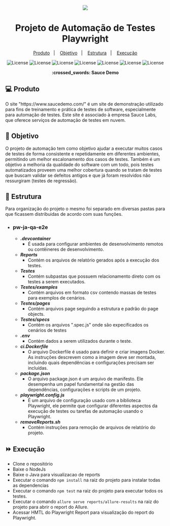 <p align="center">
  <img src="https://capsule-render.vercel.app/api?type=waving&color=0ABAB5&height=260&section=header&text=Automation&fontSize=90&animation=fadeIn&fontAlignY=38&desc=Claudio%20Junior%20Tech&descAlignY=56&descAlign=50">
  <h1 align="center">Projeto de Automação de Testes Playwright</h1>
</p> 

<p align="center">
  <a href="#-produto">Produto</a>&nbsp;&nbsp;&nbsp;|&nbsp;&nbsp;&nbsp;
  <a href="#-objetivo">Objetivo</a>&nbsp;&nbsp;&nbsp;|&nbsp;&nbsp;&nbsp;
  <a href="#-estrutura">Estrutura</a>&nbsp;&nbsp;&nbsp;|&nbsp;&nbsp;&nbsp;
  <a href="#-execução">Execução</a>
</p> 

<p align="center">
  <img alt="License" src="https://img.shields.io/badge/-Playwright-7DADC1?style=for-the-badge&logo=playwright&logoColor=white">
  <img alt="License" src="https://img.shields.io/badge/javascript-%23323330.svg?style=for-the-badge&logo=javascript&logoColor=%23F7DF1E">
  <img alt="License" src="https://img.shields.io/badge/-Allure%20Reports-FF8400?style=for-the-badge&logo=allure&logoColor=white">
  <img alt="License" src="https://img.shields.io/badge/-JUnit-25A162?style=for-the-badge&logo=junit&logoColor=white">
  <img alt="License" src="https://img.shields.io/badge/-Docker-2496ED?style=for-the-badge&logo=docker&logoColor=white">
  <img alt="License" src="https://img.shields.io/badge/-DevContainer-0DB7ED?style=for-the-badge&logo=docker&logoColor=white">
  <img alt="License" src="https://img.shields.io/badge/-VSCode-007ACC?style=for-the-badge&logo=visual-studio-code&logoColor=white">
</p>

<p align = "center">
<b>:crossed_swords: Sauce Demo </b>
</p>

## 💻 Produto

<p>O site "https://www.saucedemo.com/" é um site de demonstração utilizado para fins de treinamento e prática de testes de software, especialmente para automação de testes. Este site é associado à empresa Sauce Labs, que oferece serviços de automação de testes em nuvem.</p>      

## 🎯 Objetivo

O projeto de automação tem como objetivo ajudar a executar muitos casos de testes de forma consistente e repetidamente
em diferentes ambientes, permitindo um melhor escalonamento dos casos de testes. Também é um objetivo a melhoria da
qualidade do software com um todo, pois testes automatizados proveem uma melhor cobertura quando se tratam de testes que
buscam validar se defeitos antigos e que já foram resolvidos não ressurgiram (testes de regressão).

## 🌌 Estrutura

Para organização do projeto o mesmo foi separado em diversas pastas para que ficassem distribuidas de acordo com suas
funções.

- ### **pw-ja-qa-e2e**
    - ***.devcontainer***
        - É usada para configurar ambientes de desenvolvimento remotos ou contêineres de desenvolvimento.
    - ***Reports***
        - Contém os arquivos de relatório gerados após a execução dos testes.
    - ***Testes***
        - Contém subpastas que possuem relacionamento direto com os testes a serem executados.
    - ***Testes/examples***
        - Contém arquivos em formato csv contendo massas de testes para exemplos de cenários.
    - ***Testes/pages***
        - Contém arquivos page seguindo a estrutura e padrão do page objects.
    - ***Testes/specs***
        - Contém os arquivos ".spec.js" onde são expecificados os cenários de testes
    - ***.env***
        - Contém dados a serem utilizados durante o teste.
    - ***ci.Dockerfile***
        - O arquivo Dockerfile é usado para definir e criar imagens Docker. As instruções descrevem como a imagem deve ser montada, incluindo quais dependências e configurações precisam ser incluídas.
    - ***package.json***
        - O arquivo package.json é um arquivo de manifesto. Ele desempenha um papel fundamental na gestão das dependências, configurações e scripts de um projeto.
    - ***playwright.config.js***
        -  É um arquivo de configuração usado com a biblioteca Playwright, ele permite que configurar diferentes aspectos da execução de testes ou tarefas de automação usando o Playwright.
    - ***removeReports.sh***
        - Contém instruções para remoção de arquivos de relatório do projeto.

## ⏩ Execução

- Clone o repositório
- Baixe o NodeJs
- Baixe o Java para visualizacao de reports
- Executar o comando ```npm install``` na raiz do projeto para instalar todas as dependencias
- Executar o comando ```npm test``` na raiz do projeto para executar todos os testes.
- Executar o comando ```allure serve reports/allure-results``` na raiz do projeto para abrir o report do Allure.
- Acessar HMTL do Playwright Report para visualização do report do Playwright.
